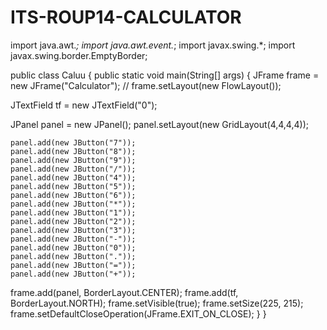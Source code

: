 # ITS-ROUP14-CALCULATOR

import java.awt.*;
import java.awt.event.*;
import javax.swing.*;
import javax.swing.border.EmptyBorder;

public class Caluu {
public static void main(String[] args) {
JFrame frame = new JFrame("Calculator");
// frame.setLayout(new FlowLayout());

JTextField tf = new JTextField("0");

JPanel panel = new JPanel();
panel.setLayout(new GridLayout(4,4,4,4));

	panel.add(new JButton("7"));
	panel.add(new JButton("8"));
	panel.add(new JButton("9"));
	panel.add(new JButton("/"));
	panel.add(new JButton("4"));
	panel.add(new JButton("5"));
	panel.add(new JButton("6"));
	panel.add(new JButton("*"));
	panel.add(new JButton("1"));
	panel.add(new JButton("2"));
	panel.add(new JButton("3"));
	panel.add(new JButton("-"));
	panel.add(new JButton("0"));
	panel.add(new JButton("."));
	panel.add(new JButton("="));
	panel.add(new JButton("+"));


frame.add(panel, BorderLayout.CENTER);
frame.add(tf, BorderLayout.NORTH);
frame.setVisible(true);
frame.setSize(225, 215);
frame.setDefaultCloseOperation(JFrame.EXIT_ON_CLOSE);
	}
}
